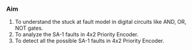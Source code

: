 ### Aim

1. To understand the stuck at fault model in digital circuits like AND, OR, NOT gates.
2. To analyze the SA-1 faults in 4x2 Priority Encoder.
3. To detect all the possible SA-1 faults in 4x2 Priority Encoder.
